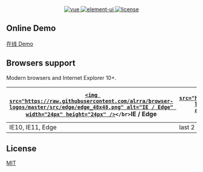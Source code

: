 <p align="center">
  <a href="https://github.com/vuejs/vue">
    <img src="https://img.shields.io/badge/vue-2.6.10-brightgreen.svg" alt="vue">
  </a>
  <a href="https://github.com/ElemeFE/element">
    <img src="https://img.shields.io/badge/element--ui-2.7.0-brightgreen.svg" alt="element-ui">
  </a>
  <a href="./LICENSE">
    <img src="https://img.shields.io/github/license/mashape/apistatus.svg" alt="license">
  </a>
</p>

## Online Demo

[在线 Demo](chenjiamian.github.io/th-idc/)

## Browsers support

Modern browsers and Internet Explorer 10+.

| [`<img src="https://raw.githubusercontent.com/alrra/browser-logos/master/src/edge/edge_48x48.png" alt="IE / Edge" width="24px" height="24px" />`](https://godban.github.io/browsers-support-badges/)`</br>`IE / Edge | [`<img src="https://raw.githubusercontent.com/alrra/browser-logos/master/src/firefox/firefox_48x48.png" alt="Firefox" width="24px" height="24px" />`](https://godban.github.io/browsers-support-badges/)`</br>`Firefox | [`<img src="https://raw.githubusercontent.com/alrra/browser-logos/master/src/chrome/chrome_48x48.png" alt="Chrome" width="24px" height="24px" />`](https://godban.github.io/browsers-support-badges/)`</br>`Chrome | [`<img src="https://raw.githubusercontent.com/alrra/browser-logos/master/src/safari/safari_48x48.png" alt="Safari" width="24px" height="24px" />`](https://godban.github.io/browsers-support-badges/)`</br>`Safari |
| --------------------------------------------------------------------------------------------------------------------------------------------------------------------------------------------------------------------- | ----------------------------------------------------------------------------------------------------------------------------------------------------------------------------------------------------------------------- | ------------------------------------------------------------------------------------------------------------------------------------------------------------------------------------------------------------------- | ------------------------------------------------------------------------------------------------------------------------------------------------------------------------------------------------------------------- |
| IE10, IE11, Edge                                                                                                                                                                                                      | last 2 versions                                                                                                                                                                                                         | last 2 versions                                                                                                                                                                                                     | last 2 versions                                                                                                                                                                                                     |

## License

[MIT](./LICENSE)
